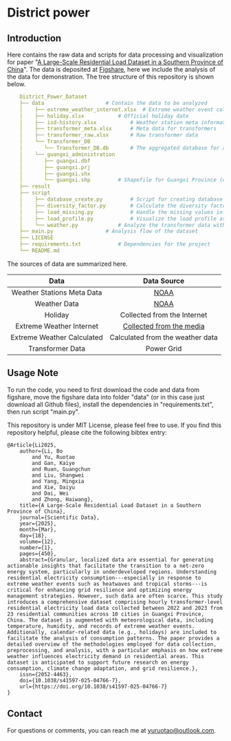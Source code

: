 # District power

## Introduction

Here contains the raw data and scripts for data processing and visualization for paper "[A Large-Scale Residential Load Dataset in a Southern Province of China](https://www.nature.com/articles/s41597-025-04766-7)". The data is deposited at [Figshare](https://doi.org/10.6084/m9.figshare.26333452.v1), here we include the analysis of the data for demonstration. The tree structure of this repository is shown below.

```yaml
    District_Power_Dataset
    ├── data					# Contain the data to be analyzed
    │    ├── extreme_weather_internet.xlsx	# Extreme weather event collected from the Internet (Not provided)
    │    ├── holiday.xlsx			# Official holiday date
    │    ├── isd-history.xlsx			# Weather station meta information
    │    ├── transformer_meta.xlsx		# Meta data for transformers
    │    ├── transformer_raw.xlsx		# Raw transformer data
    │    └── Transformer_DB
    │    	└── Transformer_DB.db		# The aggregated database for analysis (download from figshare)
    │    └── guangxi_administration
    │    	├── guangxi.dbf
    │    	├── guangxi.prj
    │    	├── guangxi.shx
    │    	└── guangxi.shp			# Shapefile for Guangxi Province (download from figshare)
    ├── result
    ├── script  
    │    ├── database_create.py			# Script for creating database
    │    ├── diversity_factor.py		# Calculate the diversity factor and visualize
    │    ├── load_missing.py			# Handle the missing values in transformer data
    │    ├── load_profile.py			# Visualize the load profile at different scales
    │    └── weather.py				# Analyze the transformer data with respect to weather
    ├── main.py					# Analysis flow of the dataset
    ├── LICENSE
    ├── requirements.txt			# Dependencies for the project
    └── README.md
```

The sources of data are summarized here.

|            Data            |                                               Data Source                                               |
| :------------------------: | :-----------------------------------------------------------------------------------------------------: |
| Weather Stations Meta Data |                  [NOAA](https://www.ncei.noaa.gov/data/global-summary-of-the-day/access/)                  |
|        Weather Data        |                                                  [NOAA](https://www.ncei.noaa.gov/cdo-web/)                                                  |
|          Holiday          |                                       Collected from the Internet                                       |
|  Extreme Weather Internet  | [Collected from the media](http://news.gxnews.com.cn/staticpages/20240110/newgx659e5917-21404408.shtml#/) |
| Extreme Weather Calculated |                                    Calculated from the weather data                                    |
|      Transformer Data      |                                               Power Grid                                               |

## Usage Note

To run the code, you need to first download the code and data from figshare, move the figshare data into folder "data" (or in this case just download all Github files), install the dependencies in "requirements.txt", then run script "main.py".

This repository is under MIT License, please feel free to use. If you find this repository helpful, please cite the following bibtex entry:

```
@Article{Li2025,
    author={Li, Bo
        and Yu, Ruotao
        and Gan, Kaiye
        and Ruan, Guangchun
        and Liu, Shangwei
        and Yang, Mingxia
        and Xie, Daiyu
        and Dai, Wei
        and Zhong, Haiwang},
    title={A Large-Scale Residential Load Dataset in a Southern Province of China},
    journal={Scientific Data},
    year={2025},
    month={Mar},
    day={18},
    volume={12},
    number={1},
    pages={450},
    abstract={Granular, localized data are essential for generating actionable insights that facilitate the transition to a net-zero energy system, particularly in underdeveloped regions. Understanding residential electricity consumption---especially in response to extreme weather events such as heatwaves and tropical storms---is critical for enhancing grid resilience and optimizing energy management strategies. However, such data are often scarce. This study introduces a comprehensive dataset comprising hourly transformer-level residential electricity load data collected between 2022 and 2023 from 23 residential communities across 10 cities in Guangxi Province, China. The dataset is augmented with meteorological data, including temperature, humidity, and records of extreme weather events. Additionally, calendar-related data (e.g., holidays) are included to facilitate the analysis of consumption patterns. The paper provides a detailed overview of the methodologies employed for data collection, preprocessing, and analysis, with a particular emphasis on how extreme weather influences electricity demand in residential areas. This dataset is anticipated to support future research on energy consumption, climate change adaptation, and grid resilience.},
    issn={2052-4463},
    doi={10.1038/s41597-025-04766-7},
    url={https://doi.org/10.1038/s41597-025-04766-7}
}
```

## Contact

For questions or comments, you can reach me at [yuruotao@outlook.com](yuruotao@outlook.com).
